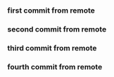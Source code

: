 ### first commit from remote
### second commit from remote
### third commit from remote
### fourth commit from remote

